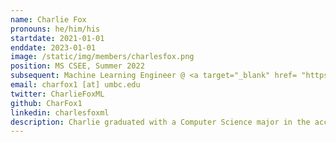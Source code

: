 ```yaml
---
name: Charlie Fox
pronouns: he/him/his
startdate: 2021-01-01
enddate: 2023-01-01
image: /static/img/members/charlesfox.png
position: MS CSEE, Summer 2022
subsequent: Machine Learning Engineer @ <a target="_blank" href= "https://covar.com/">CoVar </a>
email: charfox1 [at] umbc.edu
twitter: CharlieFoxML
github: CharFox1
linkedin: charlesfoxml
description: Charlie graduated with a Computer Science major in the accelerated BS/MS program from UMBC and is currently working as a Machine Learning Engineer at CoVar. He is interested in machine learning and how knowledge can be created and used automatically. He also likes hiking, skiing, biking, and sci-fi.
---
```

